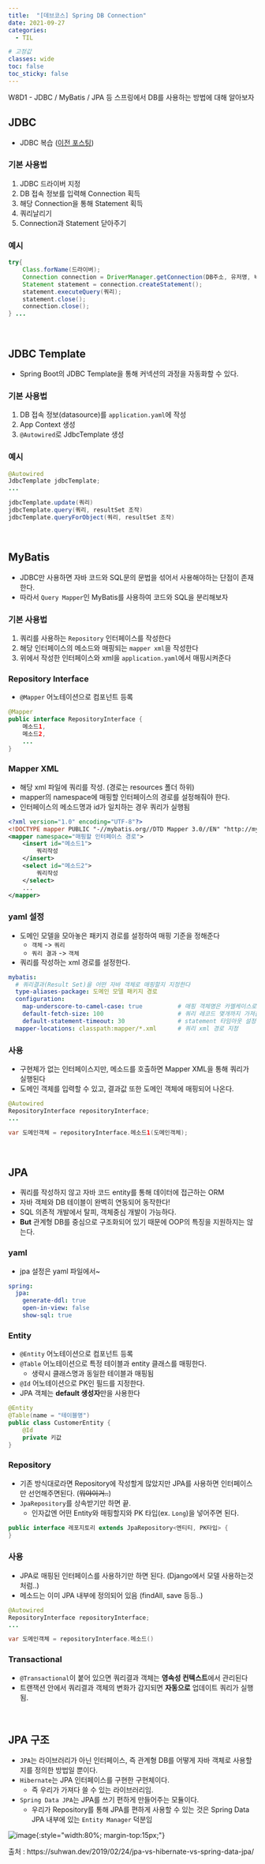 ```yaml
---
title:  "[데브코스] Spring DB Connection"
date: 2021-09-27
categories: 
  - TIL

# 고정값
classes: wide
toc: false
toc_sticky: false
---
```


W8D1 - JDBC / MyBatis / JPA 등 스프링에서 DB를 사용하는 방법에 대해 알아보자

## JDBC

- JDBC 복습 ([이전 포스팅](/til/19))

### 기본 사용법

1. JDBC 드라이버 지정
2. DB 접속 정보를 입력해 Connection 획득
3. 해당 Connection을 통해 Statement 획득
4. 쿼리날리기
5. Connection과 Statement 닫아주기

### 예시

```java
try{
    Class.forName(드라이버);
    Connection connection = DriverManager.getConnection(DB주소, 유저명, 비번);
    Statement statement = connection.createStatement();
    statement.executeQuery(쿼리);
    statement.close();
    connection.close();
} ...
```

<br>

## JDBC Template

- Spring Boot의 JDBC Template을 통해 커넥션의 과정을 자동화할 수 있다.

### 기본 사용법

1. DB 접속 정보(datasource)를 `application.yaml`에 작성
2. App Context 생성 
3. `@Autowired`로 JdbcTemplate 생성

### 예시

```java
@Autowired
JdbcTemplate jdbcTemplate;
...

jdbcTemplate.update(쿼리)
jdbcTemplate.query(쿼리, resultSet 조작)
jdbcTemplate.queryForObject(쿼리, resultSet 조작)
```

<br>

## MyBatis

- JDBC만 사용하면 자바 코드와 SQL문의 문법을 섞어서 사용해야하는 단점이 존재한다.
- 따라서 `Query Mapper`인 MyBatis를 사용하여 코드와 SQL을 분리해보자

### 기본 사용법

1. 쿼리를 사용하는 `Repository` 인터페이스를 작성한다
2. 해당 인터페이스의 메소드와 매핑되는 `mapper xml`을 작성한다
3. 위에서 작성한 인터페이스와 xml을 `application.yaml`에서 매핑시켜준다

### Repository Interface

- `@Mapper` 어노테이션으로 컴포넌트 등록

```java
@Mapper
public interface RepositoryInterface {
    메소드1,
    메소드2,
    ...
}
```

### Mapper XML

- 해당 xml 파일에 쿼리를 작성. (경로는 resources 폴더 하위)
- mapper의 namespace에 매핑할 인터페이스의 경로를 설정해줘야 한다.
- 인터페이스의 메소드명과 id가 일치하는 경우 쿼리가 실행됨

```xml
<?xml version="1.0" encoding="UTF-8"?>
<!DOCTYPE mapper PUBLIC "-//mybatis.org//DTD Mapper 3.0//EN" "http://mybatis.org/dtd/mybatis-3-mapper.dtd">
<mapper namespace="매핑할 인터페이스 경로">
    <insert id="메소드1">
        쿼리작성
    </insert>
    <select id="메소드2">
        쿼리작성
    </select>
    ...
</mapper>
```

### yaml 설정

- 도메인 모델을 모아놓은 패키지 경로를 설정하여 매핑 기준을 정해준다
    - `객체` -> `쿼리` 
    - `쿼리 결과` -> `객체`
- 쿼리를 작성하는 xml 경로를 설정한다.

```yaml
mybatis:
  # 쿼리결과(Result Set)을 어떤 자바 객체로 매핑할지 지정한다
  type-aliases-package: 도메인 모델 패키지 경로
  configuration:
    map-underscore-to-camel-case: true          # 매핑 객체명은 카멜케이스로
    default-fetch-size: 100                     # 쿼리 레코드 몇개까지 가져올지 설정
    default-statement-timeout: 30               # statement 타임아웃 설정
  mapper-locations: classpath:mapper/*.xml      # 쿼리 xml 경로 지정
```

### 사용

- 구현체가 없는 인터페이스지만, 메소드를 호출하면 Mapper XML을 통해 쿼리가 실행된다
- 도메인 객체를 입력할 수 있고, 결과값 또한 도메인 객체에 매핑되어 나온다.

```java
@Autowired
RepositoryInterface repositoryInterface;
...

var 도메인객체 = repositoryInterface.메소드1(도메인객체);
```

<br>

## JPA

- 쿼리를 작성하지 않고 자바 코드 entity를 통해 데이터에 접근하는 ORM
- 자바 객체와 DB 테이블이 완벽히 연동되어 동작한다!
- SQL 의존적 개발에서 탈피, 객체중심 개발이 가능하다.
- **But** 관계형 DB를 중심으로 구조화되어 있기 때문에 OOP의 특징을 지원하지는 않는다.

### yaml

- jpa 설정은 yaml 파일에서~

```yaml
spring:
  jpa:
    generate-ddl: true
    open-in-view: false
    show-sql: true
```

### Entity

- `@Entity` 어노테이션으로 컴포넌트 등록
- `@Table` 어노테이션으로 특정 테이블과 entity 클래스를 매핑한다.
    - 생략시 클래스명과 동일한 테이블과 매핑됨
- `@Id` 어노테이션으로 PK인 필드를 지정한다.
- JPA 객체는 **default 생성자**만을 사용한다

```java
@Entity
@Table(name = "테이블명")
public class CustomerEntity {
    @Id
    private 키값
}
```

### Repository

- 기존 방식대로라면 Repository에 작성할게 많았지만 JPA를 사용하면 인터페이스만 선언해주면된다. (~~뭐야이거..~~)
- `JpaRepository`를 상속받기만 하면 끝.
    - 인자값엔 어떤 Entity와 매핑할지와 PK 타입(ex. `Long`)을 넣어주면 된다.

```java
public interface 레포지토리 extends JpaRepository<엔티티, PK타입> {
}
```

### 사용

- JPA로 매핑된 인터페이스를 사용하기만 하면 된다. (Django에서 모델 사용하는것처럼..)
- 메소드는 이미 JPA 내부에 정의되어 있음 (findAll, save 등등..)

```java
@Autowired
RepositoryInterface repositoryInterface;
...

var 도메인객체 = repositoryInterface.메소드()
```

### Transactional

- `@Transactional`이 붙어 있으면 쿼리결과 객체는 **영속성 컨텍스트**에서 관리된다
- 트랜잭션 안에서 쿼리결과 객체의 변화가 감지되면 **자동으로** 업데이트 쿼리가 실행됨.

<br>

## JPA 구조

- `JPA`는 라이브러리가 아닌 인터페이스, 즉 관계형 DB를 어떻게 자바 객체로 사용할지를 정의한 방법일 뿐이다.
- `Hibernate`는 JPA 인터페이스를 구현한 구현체이다. 
    - 즉 우리가 가져다 쓸 수 있는 라이브러리임.
- `Spring Data JPA`는 JPA를 쓰기 편하게 만들어주는 모듈이다.
    - 우리가 Repository를 통해 JPA를 편하게 사용할 수 있는 것은 Spring Data JPA 내부에 있는 `Entity Manager` 덕분임

![image](https://user-images.githubusercontent.com/71180414/134964280-257dbfcb-213b-47e9-a3a1-f47c281ada42.png){:style="width:80%; margin-top:15px;"}

<div class="sub_title">출처 : https://suhwan.dev/2019/02/24/jpa-vs-hibernate-vs-spring-data-jpa/</div>
